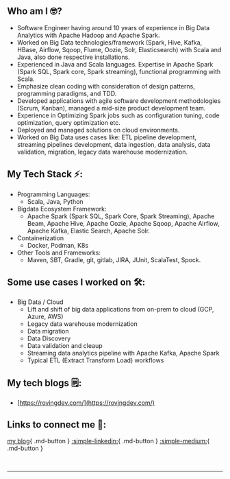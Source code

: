   
## Who am I 🤓?
- Software Engineer having around 10 years of experience in Big Data Analytics with Apache Hadoop and Apache Spark.
- Worked on Big Data technologies/framework (Spark, Hive, Kafka, HBase, Airflow, Sqoop, Flume, Oozie, Solr, Elasticsearch) with Scala and Java, also done respective installations.
- Experienced in Java and Scala languages. Expertise in Apache Spark (Spark SQL, Spark core, Spark streaming), functional programming with Scala.
- Emphasize clean coding with consideration of design patterns, programming paradigms, and TDD.
- Developed applications with agile software development methodologies (Scrum, Kanban), managed a mid-size product development team.
- Experience in Optimizing Spark jobs such as configuration tuning, code optimization, query optimization etc.
- Deployed and managed solutions on cloud environments.
- Worked on Big Data uses cases like: ETL pipeline development, streaming pipelines development, data ingestion, data analysis, data validation, migration, legacy data warehouse modernization.


## My Tech Stack ⚡️:
- Programming Languages:
    - Scala, Java, Python
- Bigdata Ecosystem Framework:
    - Apache Spark (Spark SQL, Spark Core, Spark Streaming), Apache Beam, Apache Hive, Apache Oozie, Apache Sqoop, Apache Airflow, Apache Kafka, Elastic Search, Apache Solr.
- Containerization
    - Docker, Podman, K8s
- Other Tools and Frameworks:
    - Maven, SBT, Gradle, git, gitlab, JIRA, JUnit, ScalaTest, Spock.

## Some use cases I worked on 🛠:
- Big Data / Cloud
    - Lift and shift of big data applications from on-prem to cloud (GCP, Azure, AWS)
    - Legacy data warehouse modernization
    - Data migration
    - Data Discovery
    - Data validation and cleaup
    - Streaming data analytics pipeline with Apache Kafka, Apache Spark
    - Typical ETL (Extract Transform Load) workflows

## My tech blogs 🗒:
- [https://rovingdev.com/](https://rovingdev.com/)

## Links to connect me 🚀:
[my blog](https://rovingdev.com/){ .md-button }
[:simple-linkedin:](https://www.linkedin.com/in/sukumaar){ .md-button } 
[:simple-medium:](https://medium.com/@sukumaar){ .md-button } 


<br>

---
